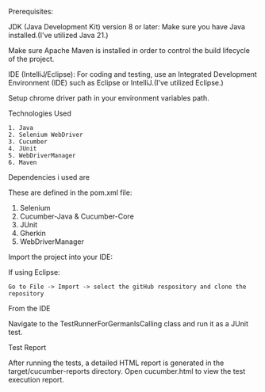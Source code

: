 Prerequisites:
  
  JDK (Java Development Kit) version 8 or later: Make sure you have Java installed.(I've utilized Java 21.)
  
  Make sure Apache Maven is installed in order to control the build lifecycle of the project.
  
  IDE (IntelliJ/Eclipse): For coding and testing, use an Integrated Development Environment (IDE) such as Eclipse or IntelliJ.(I've utilized Eclipse.)

  Setup chrome driver path in your environment variables path.

 Technologies Used
   
    1. Java
    2. Selenium WebDriver
    3. Cucumber
    4. JUnit
    5. WebDriverManager
    6. Maven

Dependencies i used are 

These are defined in the pom.xml file:

 1. Selenium
 2. Cucumber-Java & Cucumber-Core
 3. JUnit
 4. Gherkin
 5. WebDriverManager

Import the project into your IDE:

If using Eclipse:
    
    Go to File -> Import -> select the gitHub respository and clone the repository

From the IDE
  
  Navigate to the TestRunnerForGermanIsCalling class and run it as a JUnit test.

Test Report
 
  After running the tests, a detailed HTML report is generated in the target/cucumber-reports directory. Open cucumber.html to view the test execution report.
